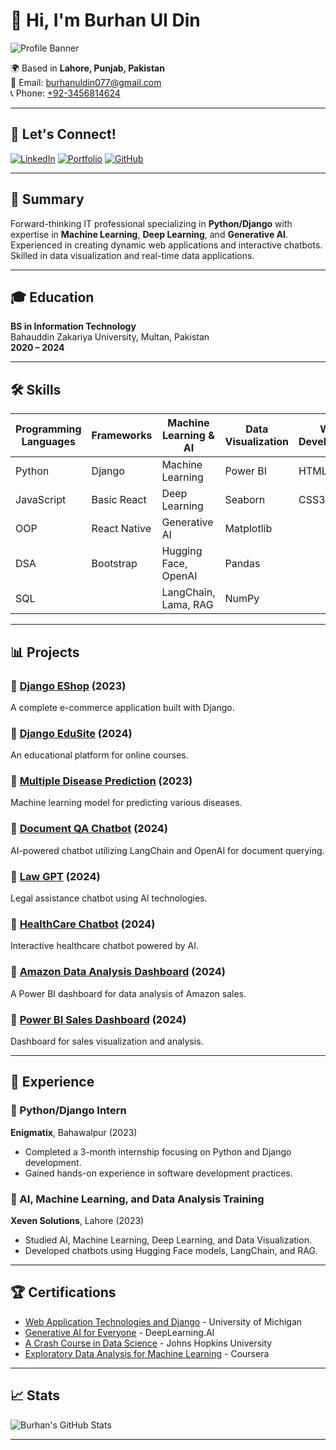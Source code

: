 # 👋 Hi, I'm **Burhan Ul Din** 
![Profile Banner](https://your-image-url.com/banner-image.png) <!-- Replace with your actual banner image URL -->

🌍 Based in **Lahore, Punjab, Pakistan**  
📧 Email: [burhanuldin077@gmail.com](mailto:burhanuldin077@gmail.com)  
📞 Phone: [+92-3456814624](tel:+923456814624)  

---

## 🚀 Let's Connect!
[![LinkedIn](https://img.shields.io/badge/LinkedIn-Burhan_Ul_Din-0077b5?style=flat&logo=linkedin)](https://www.linkedin.com/in/burhan-ul-din-2124a8258/)
[![Portfolio](https://img.shields.io/badge/Portfolio-Visit%20Here-orange?style=flat)](https://66f25f149d424c981fd5c6b5--cosmic-blancmange-c3f6b1.netlify.app/)
[![GitHub](https://img.shields.io/badge/GitHub-burhangi-black?style=flat&logo=github)](https://github.com/burhangi)

---

## 🎯 Summary
Forward-thinking IT professional specializing in **Python/Django** with expertise in **Machine Learning**, **Deep Learning**, and **Generative AI**. Experienced in creating dynamic web applications and interactive chatbots. Skilled in data visualization and real-time data applications.

---

## 🎓 Education
**BS in Information Technology**  
Bahauddin Zakariya University, Multan, Pakistan  
**2020 – 2024**

---

## 🛠️ Skills

| Programming Languages | Frameworks            | Machine Learning & AI     | Data Visualization         | Web Development          |
|-----------------------|-----------------------|---------------------------|----------------------------|--------------------------|
| Python                | Django                | Machine Learning          | Power BI                   | HTML5                    |
| JavaScript            | Basic React           | Deep Learning             | Seaborn                    | CSS3                     |
| OOP                   | React Native          | Generative AI             | Matplotlib                 |                          |
| DSA                   | Bootstrap             | Hugging Face, OpenAI      | Pandas                     |                          |
| SQL                   |                       | LangChain, Lama, RAG     | NumPy                      |                          |

---

## 📊 Projects
### 🌟 [Django EShop](https://github.com/burhangi/Django-EShop) (2023)
A complete e-commerce application built with Django.

### 🌟 [Django EduSite](https://github.com/burhangi/Django-EduSite) (2024)
An educational platform for online courses.

### 🌟 [Multiple Disease Prediction](https://github.com/burhangi/Disease-Prediction) (2023)
Machine learning model for predicting various diseases.

### 🌟 [Document QA Chatbot](https://github.com/burhangi/Document-QA-Chatbot) (2024)
AI-powered chatbot utilizing LangChain and OpenAI for document querying.

### 🌟 [Law GPT](https://github.com/burhangi/Law-GPT) (2024)
Legal assistance chatbot using AI technologies.

### 🌟 [HealthCare Chatbot](https://github.com/burhangi/Healthcare-Chatbot) (2024)
Interactive healthcare chatbot powered by AI.

### 🌟 [Amazon Data Analysis Dashboard](https://github.com/burhangi/Amazon-Data-Analysis) (2024)
A Power BI dashboard for data analysis of Amazon sales.

### 🌟 [Power BI Sales Dashboard](https://github.com/burhangi/Power-BI-Sales-Dashboard) (2024)
Dashboard for sales visualization and analysis.

---

## 💼 Experience
### 🏢 Python/Django Intern  
**Enigmatix**, Bahawalpur (2023)  
- Completed a 3-month internship focusing on Python and Django development.
- Gained hands-on experience in software development practices.

### 🧠 AI, Machine Learning, and Data Analysis Training  
**Xeven Solutions**, Lahore (2023)  
- Studied AI, Machine Learning, Deep Learning, and Data Visualization.
- Developed chatbots using Hugging Face models, LangChain, and RAG.

---

## 🏆 Certifications
- [Web Application Technologies and Django](https://www.coursera.org/learn/web-applications-django) - University of Michigan
- [Generative AI for Everyone](https://www.coursera.org/learn/generative-ai) - DeepLearning.AI
- [A Crash Course in Data Science](https://www.coursera.org/learn/crash-course-data-science) - Johns Hopkins University
- [Exploratory Data Analysis for Machine Learning](https://www.coursera.org/learn/exploratory-data-analysis) - Coursera

---

## 📈 Stats
![Burhan's GitHub Stats](https://github-readme-stats.vercel.app/api?username=burhangi&show_icons=true&hide_title=true&count_private=true&theme=radical) <!-- Add your stats image -->

---

